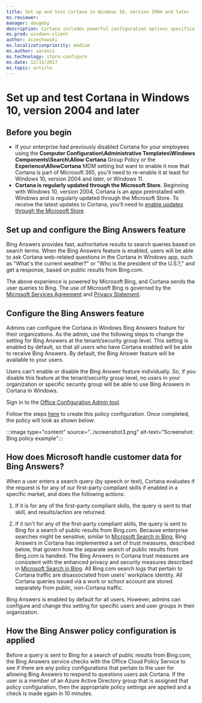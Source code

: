 ```yaml
---
title: Set up and test Cortana in Windows 10, version 2004 and later
ms.reviewer: 
manager: dougeby
description: Cortana includes powerful configuration options specifically to optimize unique small to medium-sized business and enterprise environments.
ms.prod: windows-client
author: aczechowski
ms.localizationpriority: medium
ms.author: aaroncz
ms.technology: itpro-configure
ms.date: 12/31/2017
ms.topic: article
---
```


# Set up and test Cortana in Windows 10, version 2004 and later

## Before you begin

- If your enterprise had previously disabled Cortana for your employees using the **Computer Configuration\Administrative Templates\Windows Components\Search\Allow Cortana** Group Policy or the **Experience\AllowCortana** MDM setting but want to enable it now that Cortana is part of Microsoft 365, you'll need to re-enable it at least for Windows 10, version 2004 and later, or Windows 11.
- **Cortana is regularly updated through the Microsoft Store.** Beginning with Windows 10, version 2004, Cortana is an appx preinstalled with Windows and is regularly updated through the Microsoft Store. To receive the latest updates to Cortana, you'll need to [enable updates through the Microsoft Store](../stop-employees-from-using-microsoft-store.md).

## Set up and configure the Bing Answers feature
Bing Answers provides fast, authoritative results to search queries based on search terms. When the Bing Answers feature is enabled, users will be able to ask Cortana web-related questions in the Cortana in Windows app, such as &quot;What&#39;s the current weather?&quot; or &quot;Who is the president of the U.S.?,&quot; and get a response, based on public results from Bing.com.

The above experience is powered by Microsoft Bing, and Cortana sends the user queries to Bing. The use of Microsoft Bing is governed by the [Microsoft Services Agreement](https://www.microsoft.com/servicesagreement) and [Privacy Statement](https://privacy.microsoft.com/en-US/privacystatement).

## Configure the Bing Answers feature

Admins can configure the Cortana in Windows Bing Answers feature for their organizations. As the admin, use the following steps to change the setting for Bing Answers at the tenant/security group level. This setting is enabled by default, so that all users who have Cortana enabled will be able to receive Bing Answers. By default, the Bing Answer feature will be available to your users.

Users can't enable or disable the Bing Answer feature individually. So, if you disable this feature at the tenant/security group level, no users in your organization or specific security group will be able to use Bing Answers in Cortana in Windows.

Sign in to the [Office Configuration Admin tool](https://config.office.com/).

Follow the steps [here](/deployoffice/overview-office-cloud-policy-service#steps-for-creating-a-policy-configuration) to create this policy configuration. Once completed, the policy will look as shown below:

:::image type="content" source="../screenshot3.png" alt-text="Screenshot: Bing policy example":::

## How does Microsoft handle customer data for Bing Answers?

When a user enters a search query (by speech or text), Cortana evaluates if the request is for any of our first-party compliant skills if enabled in a specific market, and does the following actions:

1. If it is for any of the first-party compliant skills, the query is sent to that skill, and results/action are returned.

2. If it isn't for any of the first-party compliant skills, the query is sent to Bing for a search of public results from Bing.com. Because enterprise searches might be sensitive, similar to [Microsoft Search in Bing](/MicrosoftSearch/security-for-search#microsoft-search-in-bing-protects-workplace-searches), Bing Answers in Cortana has implemented a set of trust measures, described below, that govern how the separate search of public results from Bing.com is handled. The Bing Answers in Cortana trust measures are consistent with the enhanced privacy and security measures described in [Microsoft Search in Bing](/MicrosoftSearch/security-for-search). All Bing.com search logs that pertain to Cortana traffic are disassociated from users&#39; workplace identity. All Cortana queries issued via a work or school account are stored separately from public, non-Cortana traffic.

Bing Answers is enabled by default for all users. However, admins can configure and change this setting for specific users and user groups in their organization.

## How the Bing Answer policy configuration is applied
Before a query is sent to Bing for a search of public results from Bing.com, the Bing Answers service checks with the Office Cloud Policy Service to see if there are any policy configurations that pertain to the user for allowing Bing Answers to respond to questions users ask Cortana. If the user is a member of an Azure Active Directory group that is assigned that policy configuration, then the appropriate policy settings are applied and a check is made again in 10 minutes.

